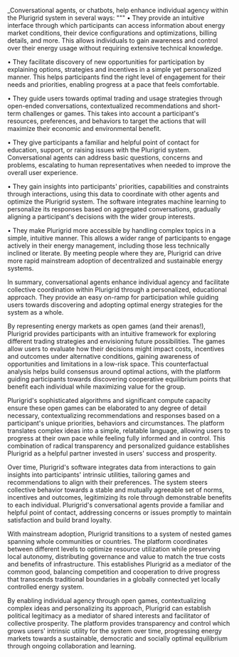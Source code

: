 _Conversational agents, or chatbots, help enhance individual agency within the Plurigrid system in several ways:
"""
• They provide an intuitive interface through which participants can access information about energy market conditions, their device configurations and optimizations, billing details, and more. This allows individuals to gain awareness and control over their energy usage without requiring extensive technical knowledge.

• They facilitate discovery of new opportunities for participation by explaining options, strategies and incentives in a simple yet personalized manner. This helps participants find the right level of engagement for their needs and priorities, enabling progress at a pace that feels comfortable.

• They guide users towards optimal trading and usage strategies through open-ended conversations, contextualized recommendations and short-term challenges or games. This takes into account a participant's resources, preferences, and behaviors to target the actions that will maximize their economic and environmental benefit.

• They give participants a familiar and helpful point of contact for education, support, or raising issues with the Plurigrid system. Conversational agents can address basic questions, concerns and problems, escalating to human representatives when needed to improve the overall user experience.

• They gain insights into participants' priorities, capabilities and constraints through interactions, using this data to coordinate with other agents and optimize the Plurigrid system. The software integrates machine learning to personalize its responses based on aggregated conversations, gradually aligning a participant's decisions with the wider group interests.

• They make Plurigrid more accessible by handling complex topics in a simple, intuitive manner. This allows a wider range of participants to engage actively in their energy management, including those less technically inclined or literate. By meeting people where they are, Plurigrid can drive more rapid mainstream adoption of decentralized and sustainable energy systems.

In summary, conversational agents enhance individual agency and facilitate collective coordination within Plurigrid through a personalized, educational approach. They provide an easy on-ramp for participation while guiding users towards discovering and adopting optimal energy strategies for the system as a whole.

By representing energy markets as open games (and their arenas!), Plurigrid provides participants with an intuitive framework for exploring different trading strategies and envisioning future possibilities. The games allow users to evaluate how their decisions might impact costs, incentives and outcomes under alternative conditions, gaining awareness of opportunities and limitations in a low-risk space. This counterfactual analysis helps build consensus around optimal actions, with the platform guiding participants towards discovering cooperative equilibrium points that benefit each individual while maximizing value for the group.

Plurigrid's sophisticated algorithms and significant compute capacity ensure these open games can be elaborated to any degree of detail necessary, contextualizing recommendations and responses based on a participant's unique priorities, behaviors and circumstances. The platform translates complex ideas into a simple, relatable language, allowing users to progress at their own pace while feeling fully informed and in control. This combination of radical transparency and personalized guidance establishes Plurigrid as a helpful partner invested in users' success and prosperity.

Over time, Plurigrid's software integrates data from interactions to gain insights into participants' intrinsic utilities, tailoring games and recommendations to align with their preferences. The system steers collective behavior towards a stable and mutually agreeable set of norms, incentives and outcomes, legitimizing its role through demonstrable benefits to each individual. Plurigrid's conversational agents provide a familiar and helpful point of contact, addressing concerns or issues promptly to maintain satisfaction and build brand loyalty.

With mainstream adoption, Plurigrid transitions to a system of nested games spanning whole communities or countries. The platform coordinates between different levels to optimize resource utilization while preserving local autonomy, distributing governance and value to match the true costs and benefits of infrastructure. This establishes Plurigrid as a mediator of the common good, balancing competition and cooperation to drive progress that transcends traditional boundaries in a globally connected yet locally controlled energy system.

By enabling individual agency through open games, contextualizing complex ideas and personalizing its approach, Plurigrid can establish political legitimacy as a mediator of shared interests and facilitator of collective prosperity. The platform provides transparency and control which grows users' intrinsic utility for the system over time, progressing energy markets towards a sustainable, democratic and socially optimal equilibrium through ongoing collaboration and learning.
